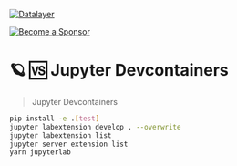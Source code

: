 [![Datalayer](https://assets.datalayer.tech/datalayer-25.svg)](https://datalayer.io)

[![Become a Sponsor](https://img.shields.io/static/v1?label=Become%20a%20Sponsor&message=%E2%9D%A4&logo=GitHub&style=flat&color=1ABC9C)](https://github.com/sponsors/datalayer)

# 🪐 🆚 Jupyter Devcontainers

> Jupyter Devcontainers

```bash
pip install -e .[test]
jupyter labextension develop . --overwrite
jupyter labextension list
jupyter server extension list
yarn jupyterlab
```
